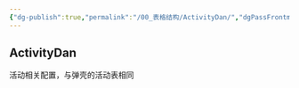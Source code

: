 ```yaml
---
{"dg-publish":true,"permalink":"/00_表格结构/ActivityDan/","dgPassFrontmatter":true}
---
```


## ActivityDan
活动相关配置，与弹壳的活动表相同